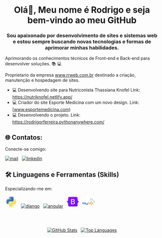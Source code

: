 <h1 align="center">Olá👋, Meu nome é Rodrigo e seja bem-vindo ao meu GitHub</h1>
<h3 align="center">Sou apaixonado por desenvolvimento de sites e sistemas web e estou sempre buscando novas tecnologias e formas de aprimorar minhas habilidades.</h3>

Aprimorando os conhecimentos técnicos de Front-end e Back-end para desenvolver soluções. 📚 💻

Proprietario da empresa www.rrweb.com.br destinado a criação, manutenção e hospedagem de sites.

- 💻 Desenvolvendo site para Nutriconista Thassiana Knofel Link: https://nutriknofel.netlify.app/
- 💻 Criador do site Esporte Medicina com um novo design. Link: [www.esportemedicina.com)
- 💻 Desenvolvendo o projeto. Link: https://rodrigorferreira.pythonanywhere.com/


## 🌐 Contatos:
Conecte-se comigo:</br>
<p align="left"> 
<a href="mailto:rrodrigues.dev@outlook.com" target="_blank" rel="noreferrer" title="Outlook"> 
  <img src="https://www.outlook.com/favicon.ico" alt="mail" width="40" height="40"/></a> &nbsp;
  
<a href="https://www.linkedin.com/in/rodrigo-rf81" target="_blank" rel="noreferrer" title="LinkedIn"> 
  <img src="https://img.shields.io/badge/LinkedIn-0077B5?style=for-the-badge&logo=linkedin&logoColor=white" alt="linkedin" width="110" height="40"/> </a>

## 🛠️ Linguagens e Ferramentas (Skills)
Especializando-me em:

<p align="left"> 
    
<a href="https://www.python.org" target="_blank" rel="noreferrer" title="Python"> 
  <img src="https://raw.githubusercontent.com/devicons/devicon/master/icons/python/python-original.svg" alt="python" width="40" height="40"/></a> &nbsp;
    
<a href="https://www.djangoproject.com/" target="_blank" rel="noreferrer" title="Django"> 
  <img src="https://cdn.worldvectorlogo.com/logos/django.svg" alt="django" width="40" height="40"/></a> &nbsp;
        
<a href="https://angular.io" target="_blank" rel="noreferrer" title="Angular"> 
  <img src="https://angular.io/assets/images/logos/angular/angular.svg" alt="angular" width="40" height="40"/></a> &nbsp; 
    
<a href="http://www.bootstrap.com" target="_blank" rel="noreferrer" title="Bootstrap"> 
  <img src="https://raw.githubusercontent.com/devicons/devicon/master/icons/bootstrap/bootstrap-original.svg" alt="bootstrap" width="40" height="40"/></a> &nbsp;
            
<a href="https://www.mysql.com/" target="_blank" rel="noreferrer" title="MySQL"> 
  <img src="https://raw.githubusercontent.com/devicons/devicon/master/icons/mysql/mysql-original-wordmark.svg" alt="mysql" width="40" height="40"/></a> &nbsp; 



</br> </br>  

<p align="center">
<a href="https://github.com/rodrigorferreira">
  <img src="https://github-readme-stats.vercel.app/api/top-langs?username=rodrigorferreira&theme=algolia&show_icons=true" alt="GitHub Stats" style="width: 45%;"></a>  &nbsp;

<a href="https://github.com/rodrigorferreira">
  <img src="https://github-readme-stats.vercel.app/api?username=rodrigorferreira&theme=algolia&show_icons=true" alt="Top Languages" style="width: 45%;"></a>
  
